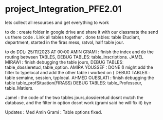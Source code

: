 # project_Integration_PFE2.01

lets collect all resources and get everything to work

to do :
 create folder in google drive and share it with our classmate the send us there code .
 Link all tables together .
done tables: table Etudiant, department, started in the firas mess, ratvol, half table jour.

to do DDL: 25/11/2023 AT 00:00
    AMIN GRAMI :
      finish the index and do the routing between TABLES,
      DEBUG TABLES: table_Inscriptions.
    JAMEL MIRAWI :
      finish debugging the table jours,
      DEBUG TABLES: table_dossieretud, table_option.
    AMIRA YOUSSEF :  DONE (I might add the filter to typelocal and add the other table i worked on )
      DEBUG TABLES : table semaine, session, typlocal.
    AHMED OUESLATI :
      finish debugging the table table_profSituation(FIRASS)
      DEBUG TABLES: table_Professeur, table_Matiers.

Jamel : the code of the two tables  jours,dossieretud dosnt mutch the database, and the filter in option dosnt work (grami said he will fix it) bye

Updates :
Med Amin Grami : Table options fixed.
